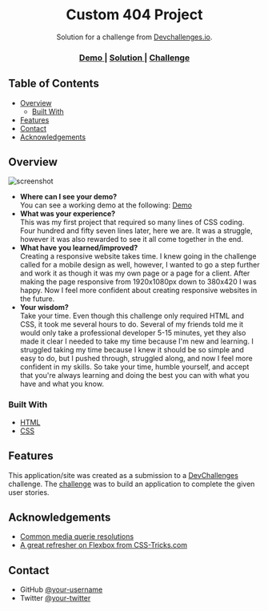 <!-- Please update value in the {}  -->

<h1 align="center">Custom 404 Project</h1>

<div align="center">
   Solution for a challenge from  <a href="http://devchallenges.io" target="_blank">Devchallenges.io</a>.
</div>

<div align="center">
  <h3>
    <a href="https://custom-404-project.onrender.com/">
      Demo
    </a>
    <span> | </span>
    <a href="https://github.com/niicholai/Custom-404-Project">
      Solution
    </a>
    <span> | </span>
    <a href="https://devchallenges.io/challenges/wBunSb7FPrIepJZAg0sY">
      Challenge
    </a>
  </h3>
</div>

<!-- TABLE OF CONTENTS -->

## Table of Contents

- [Overview](#overview)
  - [Built With](#built-with)
- [Features](#features)
- [Contact](#contact)
- [Acknowledgements](#acknowledgements)

<!-- OVERVIEW -->

## Overview

![screenshot](https://i.imgur.com/x3wrO3I.png)

- <b>Where can I see your demo?</b><br>
  You can see a working demo at the following: <a href="https://custom-404-project.onrender.com/">Demo</a>
- <b>What was your experience?</b><br>
  This was my first project that required so many lines of CSS coding. Four hundred and fifty seven lines later, here we are. It was a struggle, however it was also rewarded to see it all come together in the end.
- <b>What have you learned/improved?</b><br>
  Creating a responsive website takes time. I knew going in the challenge called for a mobile design as well, however, I wanted to go a step further and work it as though it was my own page or a page for a client. After making the page responsive from 1920x1080px down to 380x420 I was happy. Now I feel more confident about creating responsive websites in the future.
- <b>Your wisdom?</b><br>
  Take your time. Even though this challenge only required HTML and CSS, it took me several hours to do. Several of my friends told me it would only take a professional developer 5-15 minutes, yet they also made it clear I needed to take my time because I'm new and learning. I struggled taking my time because I knew it should be so simple and easy to do, but I pushed through, struggled along, and now I feel more confident in my skills. So take your time, humble yourself, and accept that you're always learning and doing the best you can with what you have and what you know.

### Built With

<!-- This section should list any major frameworks that you built your project using. Here are a few examples.-->

- [HTML](https://html.com/)
- [CSS](https://developer.mozilla.org/en-US/docs/Learn/Getting_started_with_the_web/CSS_basics)

## Features

<!-- List the features of your application or follow the template. Don't share the figma file here :) -->

This application/site was created as a submission to a [DevChallenges](https://devchallenges.io/challenges) challenge. The [challenge](https://devchallenges.io/challenges/wBunSb7FPrIepJZAg0sY) was to build an application to complete the given user stories.

## Acknowledgements

<!-- This section should list any articles or add-ons/plugins that helps you to complete the project. This is optional but it will help you in the future. For exmpale -->

- [Common media querie resolutions](https://gist.github.com/Mikodes/be9b9ce42e46c3d4ccb6)
- [A great refresher on Flexbox from CSS-Tricks.com](https://css-tricks.com/snippets/css/a-guide-to-flexbox/#aa-flexbox-properties)

## Contact

- GitHub [@your-username](https://github.com/niicholai)
- Twitter [@your-twitter](https://twitter.com/FoldsDerek)
